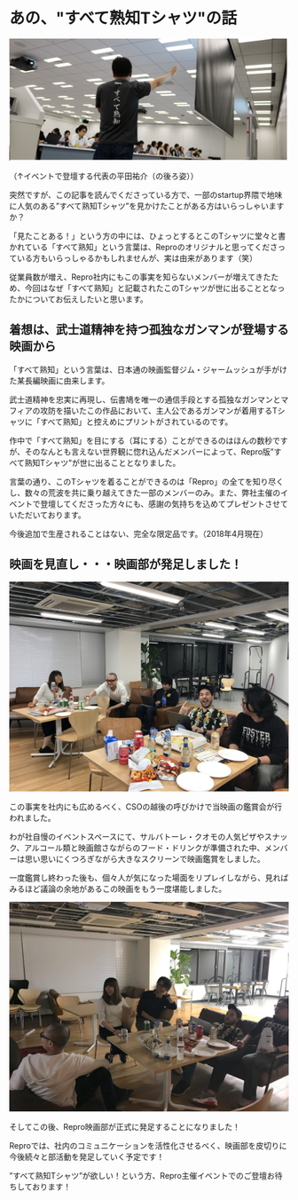 # あの、"すべて熟知Tシャツ"の話

![alt](%E3%82%B9%E3%82%AF%E3%83%AA%E3%83%BC%E3%83%B3%E3%82%B7%E3%83%A7%E3%83%83%E3%83%88%202019-05-09%2018.41.16.png)



（↑イベントで登壇する代表の平田祐介（の後ろ姿））

突然ですが、この記事を読んでくださっている方で、一部のstartup界隈で地味に人気のある”すべて熟知Tシャツ”を見かけたことがある方はいらっしゃいますか？

「見たことある！」という方の中には、ひょっとするとこのTシャツに堂々と書かれている「すべて熟知」という言葉は、Reproのオリジナルと思ってくださっている方もいらっしゃるかもしれませんが、実は由来があります（笑）

従業員数が増え、Repro社内にもこの事実を知らないメンバーが増えてきたため、今回はなぜ「すべて熟知」と記載されたこのTシャツが世に出ることとなったかについてお伝えしたいと思います。

## 着想は、武士道精神を持つ孤独なガンマンが登場する映画から

「すべて熟知」という言葉は、日本通の映画監督ジム・ジャームッシュが手がけた某長編映画に由来します。

武士道精神を忠実に再現し、伝書鳩を唯一の通信手段とする孤独なガンマンとマフィアの攻防を描いたこの作品において、主人公であるガンマンが着用するTシャツに「すべて熟知」と控えめにプリントがされているのです。

作中で「すべて熟知」を目にする（耳にする）ことができるのはほんの数秒ですが、そのなんとも言えない世界観に惚れ込んだメンバーによって、Repro版”すべて熟知Tシャツ"が世に出ることとなりました。

言葉の通り、このTシャツを着ることができるのは「Repro」の全てを知り尽くし、数々の荒波を共に乗り越えてきた一部のメンバーのみ。また、弊社主催のイベントで登壇してくださった方々にも、感謝の気持ちを込めてプレゼントさせていただいております。

今後追加で生産されることはない、完全な限定品です。（2018年4月現在）


## 映画を見直し・・・映画部が発足しました！

![alt](https://github.com/komoshun/Employer-Branding/blob/master/20180501/42817963-8f1a-4c6b-8c2c-3bb2ebe52faa.jpeg)

この事実を社内にも広めるべく、CSOの越後の呼びかけで当映画の鑑賞会が行われました。

わが社自慢のイベントスペースにて、サルバトーレ・クオモの人気ピザやスナック、アルコール類と映画館さながらのフード・ドリンクが準備された中、メンバーは思い思いにくつろぎながら大きなスクリーンで映画鑑賞をしました。


一度鑑賞し終わった後も、個々人が気になった場面をリプレイしながら、見ればみるほど議論の余地があるこの映画をもう一度堪能しました。

![alt](https://github.com/komoshun/Employer-Branding/blob/master/20180501/c9fb7f5d-6bc9-47cc-bc94-9006a898b9be.jpeg)

そしてこの後、Repro映画部が正式に発足することになりました！

Reproでは、社内のコミュニケーションを活性化させるべく、映画部を皮切りに今後続々と部活動を発足していく予定です！

”すべて熟知Tシャツ”が欲しい！という方、Repro主催イベントでのご登壇お待ちしております！
